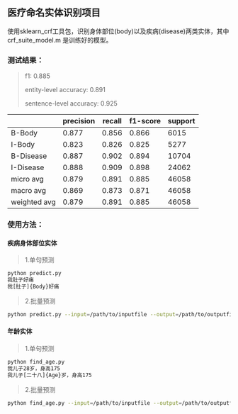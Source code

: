 ## 医疗命名实体识别项目
使用sklearn_crf工具包，识别身体部位(body)以及疾病(disease)两类实体，其中crf_suite_model.m 是训练好的模型。

### 测试结果：
> f1:  0.885
>
>  entity-level accuracy:  0.891
> 
> sentence-level accuracy:  0.925

||precision|recall|f1-score|support|
|---|---|---|---|---|
|B-Body|0.877|0.856|0.866|6015|
|I-Body|0.823|0.826|0.825|5277|
|B-Disease|0.887|0.902|0.894|10704|
|I-Disease|0.888 |0.909 |0.898|24062|
|micro avg|0.879|0.891|0.885|46058|
|macro avg|0.869|0.873|0.871|46058|
|weighted avg|0.879|0.891|0.885|46058|


### 使用方法：
#### 疾病身体部位实体
> 1.单句预测
```sh
python predict.py 
我肚子好痛
我[肚子]{Body}好痛
```
> 2.批量预测
```sh
python predict.py --input=/path/to/inputfile --output=/path/to/outputfile
```
#### 年龄实体
> 1.单句预测
```sh
python find_age.py 
我儿子28岁，身高175
我儿子[二十八]{Age}岁，身高175
```
> 2.批量预测
```sh
python find_age.py --input=/path/to/inputfile --output=/path/to/outputfile
```